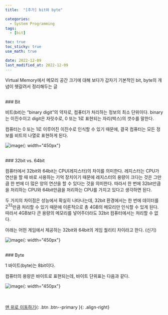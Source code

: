 ```yaml
---
title:  "[추가] bit와 byte" 

categories:
  - System Programming
tags:
  - [bit]

toc: true
toc_sticky: true
use_math: true

date: 2022-12-09
last_modified_at: 2022-12-09
---
```


Virtual Memory에서 메모리 공간 크기에 대해 보다가 갑자기 기본적인 bit, byte의 개념이 헷갈려서 정리해두는 글 


<br/> 
### Bit

비트(bit)는 “binary digit”의 약자로, 컴퓨터가 처리하는 정보의 최소 단위이다. binary는 이진수이고 digit은 자릿수로, 0 또는 1로 표현되는 자리(박스)의 갯수를 말한다.

컴퓨터는 0 또는 1로 이루어진 이진수로 인식할 수 있기 때문에, 결국 컴퓨터는 모든 정보를 비트의 나열로 표현하게 된다. 

![image](https://user-images.githubusercontent.com/86834982/206886775-8ccb7835-8b50-4a70-b526-0969a12c3f69.png){: width="450px"}


<br/> 
### 32bit vs. 64bit

컴퓨터에서 32bit와 64bit는 CPU(레지스터)의 차이를 의미한다. 레지스터는 CPU가 연산을 할 때 바로 사용하는 기억 장치이기 때문에 레지스터의 용량이 크다는 것은 그만큼 한 번에 더 많은 양의 연산을 할 수 있다는 것을 의미한다. 따라서 한 번에 32bit만큼을 처리하는 CPU와 64bit만큼을 처리하는 CPU를 가지고 있다고 생각하면 된다.

두 가지의 차이점은 성능에서 확실히 나타나는데, 32bit 환경에서는 한 번에 데이터를 $2^{32}$만큼 처리할 수 있기 때문에 이론적으로 총 4GB의 메모리만 인식할 수 있게 된다. 따라서 4GB보다 큰 용량의 메모리를 넣어주더라도 32bit 컴퓨터에서는 처리할 수 없다. 

아래는 어떤 게임에서 제공하는 32bit와 64bit의 게임 퀄리티 차이라고 한다. (신기)

![image](https://user-images.githubusercontent.com/86834982/206886772-914138fc-63d1-4c7e-894f-e446d286d94d.png){: width="450px"}


<br/> 
### Byte

1 바이트(byte)는 8bit이다. 

컴퓨터의 용량은 바이트로 표현되는데,  바이트 단위표는 다음과 같다. 

![image](https://user-images.githubusercontent.com/86834982/206886774-40ba99e9-8b93-4884-9ded-43d9aed4a8d5.png){: width="450px"}




<br/><br/>
[맨 위로 이동하기](#){: .btn .btn--primary }{: .align-right}

